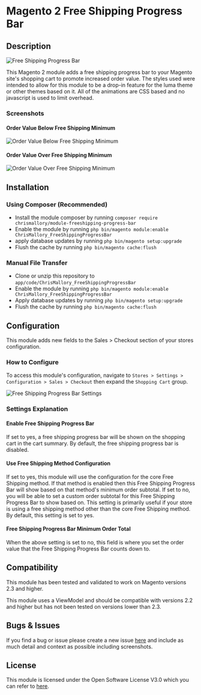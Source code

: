 # Magento 2 Free Shipping Progress Bar

## Description
![Free Shipping Progress Bar](https://i.postimg.cc/PxkF85Jf/Screen-Shot-2021-02-01-at-9-21-40-PM.png)

This Magento 2 module adds a free shipping progress bar to your Magento site's shopping cart to promote increased order value. The styles used were intended to allow for this module to be a drop-in feature for the luma theme or other themes based on it. All of the animations are CSS based and no javascript is used to limit overhead.

### Screenshots

#### Order Value Below Free Shipping Minimum
![Order Value Below Free Shipping Minimum](https://i.postimg.cc/mhx4cGvQ/Screen-Shot-2021-02-01-at-9-05-48-PM.png)

#### Order Value Over Free Shipping Minimum
![Order Value Over Free Shipping Minimum](https://i.postimg.cc/nVXQQG8z/Screen-Shot-2021-02-01-at-9-06-11-PM.png)

## Installation

### Using Composer (Recommended)
 - Install the module composer by running `composer require chrismallory/module-freeshipping-progress-bar`
 - Enable the module by running `php bin/magento module:enable ChrisMallory_FreeShippingProgressBar`
 - apply database updates by running `php bin/magento setup:upgrade`
 - Flush the cache by running `php bin/magento cache:flush`

### Manual File Transfer
- Clone or unzip this repository to `app/code/ChrisMallory_FreeShippingProgressBar`
- Enable the module by running `php bin/magento module:enable ChrisMallory_FreeShippingProgressBar`
- Apply database updates by running `php bin/magento setup:upgrade`
- Flush the cache by running `php bin/magento cache:flush`

## Configuration
This module adds new fields to the Sales > Checkout section of your stores configuration.

### How to Configure
To access this module's configuration, navigate to `Stores > Settings > Configuration > Sales > Checkout` then expand the `Shopping Cart` group.

![Free Shipping Progress Bar Settings](https://i.postimg.cc/jjy7CsBh/Screen-Shot-2021-02-01-at-9-00-46-PM.png)

### Settings Explanation

#### Enable Free Shipping Progress Bar
If set to yes, a free shipping progress bar will be shown on the shopping cart in the cart summary. By default, the free shipping progress bar is disabled.

#### Use Free Shipping Method Configuration
If set to yes, this module will use the configuration for the core Free Shipping method. If that method is enabled then this Free Shipping Progress Bar will show based on that method's minimum order subtotal. If set to no, you will be able to set a custom order subtotal for this Free Shipping Progress Bar to show based on. This setting is primarily useful if your store is using a free shipping method other than the core Free Shipping method. By default, this setting is set to yes.

#### Free Shipping Progress Bar Minimum Order Total
When the above setting is set to no, this field is where you set the order value that the Free Shipping Progress Bar counts down to.

## Compatibility
This module has been tested and validated to work on Magento versions 2.3 and higher.

This module uses a ViewModel and should be compatible with versions 2.2 and higher but has not been tested on versions lower than 2.3.

## Bugs & Issues
If you find a bug or issue please create a new issue [here](https://github.com/christophermallory/magento2-freeshipping-progress-bar/issues) and include as much detail and context as possible including screenshots.

## License
This module is licensed under the Open Software License V3.0 which you can refer to [here](LICENSE.txt).
